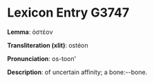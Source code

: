 # Lexicon Entry G3747

**Lemma**: ὀστέον

**Transliteration (xlit)**: ostéon

**Pronunciation**: os-toon'

**Description**:
of uncertain affinity; a bone:--bone.
